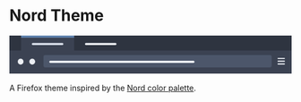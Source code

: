 # Nord Theme

![preview](preview.png)

A Firefox theme inspired by the [Nord color palette](https://www.nordtheme.com/).
